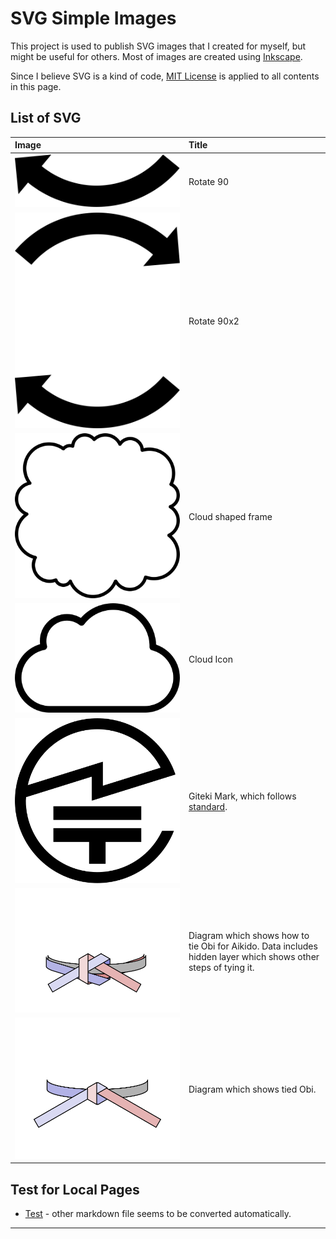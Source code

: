 # SVG Simple Images

This project is used to publish SVG images that I created for myself, but might be useful for others.
Most of images are created using [Inkscape](https://inkscape.org/).

Since I believe SVG is a kind of code, [MIT License](LICENSE) is applied to all contents in this page.

## List of SVG

|Image|Title|
|:----|:----------|
|![](Arrow/Rotate_90.svg)|Rotate 90|
|![](Arrow/Rotate_90x2.svg)|Rotate 90x2|
|![](Frame/CloudFrame.svg)|Cloud shaped frame||
|![](Icon/CloudOutline.svg)|Cloud Icon|
|![](Icon/Giteki_Mark.svg)|Giteki Mark, which follows [standard](https://www.tele.soumu.go.jp/j/sys/equ/tech/gitekimark/index.htm).|
|![](Obi/Obi_Steps.svg)|Diagram which shows how to tie Obi for Aikido. Data includes hidden layer which shows other steps of tying it.|
|![](Obi/Obi_Final.svg)|Diagram which shows tied Obi.|

## Test for Local Pages

* [Test](docs/test.html) - other markdown file seems to be converted automatically.

---
